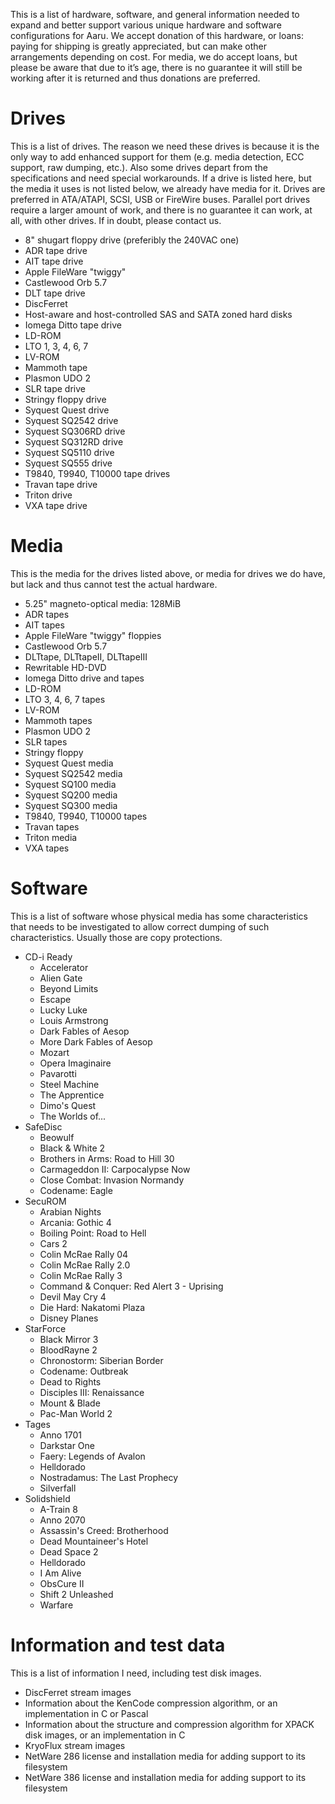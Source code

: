 This is a list of hardware, software, and general information needed to expand and better support various unique
hardware and software configurations for Aaru. We accept donation of this hardware, or loans: paying for shipping is
greatly appreciated, but can make other arrangements depending on cost. For media, we do accept loans, but please be
aware that due to it’s age, there is no guarantee it will still be working after it is returned and thus donations are
preferred.

Drives
======
This is a list of drives. The reason we need these drives is because it is the only way to add enhanced support for
them (e.g. media detection, ECC support, raw dumping, etc.). Also some drives depart from the specifications and need
special workarounds. If a drive is listed here, but the media it uses is not listed below, we already have media for it.
Drives are preferred in ATA/ATAPI, SCSI, USB or FireWire buses. Parallel port drives require a larger amount of work,
and there is no guarantee it can work, at all, with other drives. If in doubt, please contact us.

- 8" shugart floppy drive (preferibly the 240VAC one)
- ADR tape drive
- AIT tape drive
- Apple FileWare "twiggy"
- Castlewood Orb 5.7
- DLT tape drive
- DiscFerret
- Host-aware and host-controlled SAS and SATA zoned hard disks
- Iomega Ditto tape drive
- LD-ROM
- LTO 1, 3, 4, 6, 7
- LV-ROM
- Mammoth tape
- Plasmon UDO 2
- SLR tape drive
- Stringy floppy drive
- Syquest Quest drive
- Syquest SQ2542 drive
- Syquest SQ306RD drive
- Syquest SQ312RD drive
- Syquest SQ5110 drive
- Syquest SQ555 drive
- T9840, T9940, T10000 tape drives
- Travan tape drive
- Triton drive
- VXA tape drive

Media
=====
This is the media for the drives listed above, or media for drives we do have, but lack and thus cannot test the actual
hardware.

- 5.25" magneto-optical media: 128MiB
- ADR tapes
- AIT tapes
- Apple FileWare "twiggy" floppies
- Castlewood Orb 5.7
- DLTtape, DLTtapeII, DLTtapeIII
- Rewritable HD-DVD
- Iomega Ditto drive and tapes
- LD-ROM
- LTO 3, 4, 6, 7 tapes
- LV-ROM
- Mammoth tapes
- Plasmon UDO 2
- SLR tapes
- Stringy floppy
- Syquest Quest media
- Syquest SQ2542 media
- Syquest SQ100 media
- Syquest SQ200 media
- Syquest SQ300 media
- T9840, T9940, T10000 tapes
- Travan tapes
- Triton media
- VXA tapes

Software
==================
This is a list of software whose physical media has some characteristics that needs to be investigated to allow correct
dumping of such characteristics. Usually those are copy protections.

- CD-i Ready
    - Accelerator
    - Alien Gate
    - Beyond Limits
    - Escape
    - Lucky Luke
    - Louis Armstrong
    - Dark Fables of Aesop
    - More Dark Fables of Aesop
    - Mozart
    - Opera Imaginaire
    - Pavarotti
    - Steel Machine
    - The Apprentice
    - Dimo's Quest
    - The Worlds of...
- SafeDisc
    - Beowulf
    - Black & White 2
    - Brothers in Arms: Road to Hill 30
    - Carmageddon II: Carpocalypse Now
    - Close Combat: Invasion Normandy
    - Codename: Eagle
- SecuROM
    - Arabian Nights
    - Arcania: Gothic 4
    - Boiling Point: Road to Hell
    - Cars 2
    - Colin McRae Rally 04
    - Colin McRae Rally 2.0
    - Colin McRae Rally 3
    - Command & Conquer: Red Alert 3 - Uprising
    - Devil May Cry 4
    - Die Hard: Nakatomi Plaza
    - Disney Planes
- StarForce
    - Black Mirror 3
    - BloodRayne 2
    - Chronostorm: Siberian Border
    - Codename: Outbreak
    - Dead to Rights
    - Disciples III: Renaissance
    - Mount & Blade
    - Pac-Man World 2
- Tages
    - Anno 1701
    - Darkstar One
    - Faery: Legends of Avalon
    - Helldorado
    - Nostradamus: The Last Prophecy
    - Silverfall
- Solidshield
    - A-Train 8
    - Anno 2070
    - Assassin's Creed: Brotherhood
    - Dead Mountaineer's Hotel
    - Dead Space 2
    - Helldorado
    - I Am Alive
    - ObsCure II
    - Shift 2 Unleashed
    - Warfare

Information and test data
=========================

This is a list of information I need, including test disk images.

- DiscFerret stream images
- Information about the KenCode compression algorithm, or an implementation in C or Pascal
- Information about the structure and compression algorithm for XPACK disk images, or an implementation in C
- KryoFlux stream images
- NetWare 286 license and installation media for adding support to its filesystem
- NetWare 386 license and installation media for adding support to its filesystem